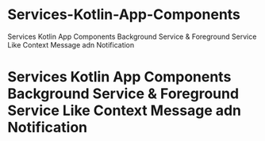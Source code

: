 # Services-Kotlin-App-Components
Services Kotlin App Components Background Service &amp; Foreground Service Like Context Message adn Notification


# Services Kotlin App Components Background Service & Foreground Service Like Context Message adn Notification
